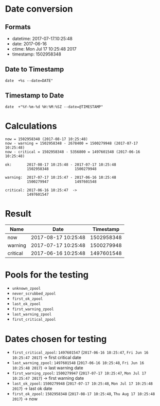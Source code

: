 # Date conversion

## Formats

* datetime: 2017-07-17.10:25:48
* date: 2017-06-16
* ctime: Mon Jul 17 10:25:48 2017
* timestamp: 1502958348

## Date to Timestamp

```
date  +%s --date=DATE"
```

## Timestamp to Date

```
date  +"%Y-%m-%d %H:%M:%SZ --date=@TIMESTAMP"
```

# Calculations

```
now = 1502958348 (2017-08-17 10:25:48)
now - warning = 1502958348 - 2678400 = 1500279948 (2017-07-17 10:25:48)
now - critical = 1502958348 - 5356800 = 1497601548 (2017-06-16 10:25:48)
```

```
ok:       2017-08-17 10:25:48 - 2017-07-17 10:25:48
          1502958348            1500279948

warning:  2017-07-17 10:25:47 - 2017-06-16 10:25:48
          1500279947            1497601548

critical: 2017-06-16 10:25:47  ->
          1497601547
```

# Result

| Name     | Date                | Timestamp  |
|----------|---------------------|------------|
| now      | 2017-08-17 10:25:48 | 1502958348 |
| warning  | 2017-07-17 10:25:48 | 1500279948 |
| critical | 2017-06-16 10:25:48 | 1497601548 |

# Pools for the testing

* `unknown_zpool`
* `never_scrubbed_zpool`
* `first_ok_zpool`
* `last_ok_zpool`
* `first_warning_zpool`
* `last_warning_zpool`
* `first_critical_zpool`

# Dates chosen for testing

* `first_critical_zpool`: `1497601547` (`2017-06-16 10:25:47`, `Fri Jun 16 10:25:47 2017`) -> first critical date
* `last_warning_zpool`: `1497601548` (`2017-06-16 10:25:48`, `Fri Jun 16 10:25:48 2017`) -> last warning date
* `first_warning_zpool`: `1500279947` (`2017-07-17 10:25:47`, `Mon Jul 17 10:25:47 2017`) -> first warning date
* `last_ok_zpool`: `1500279948` (`2017-07-17 10:25:48`, `Mon Jul 17 10:25:48 2017`) -> last ok date
* `first_ok_zpool`: `1502958348` (`2017-08-17 10:25:48`, `Thu Aug 17 10:25:48 2017`) -> now
